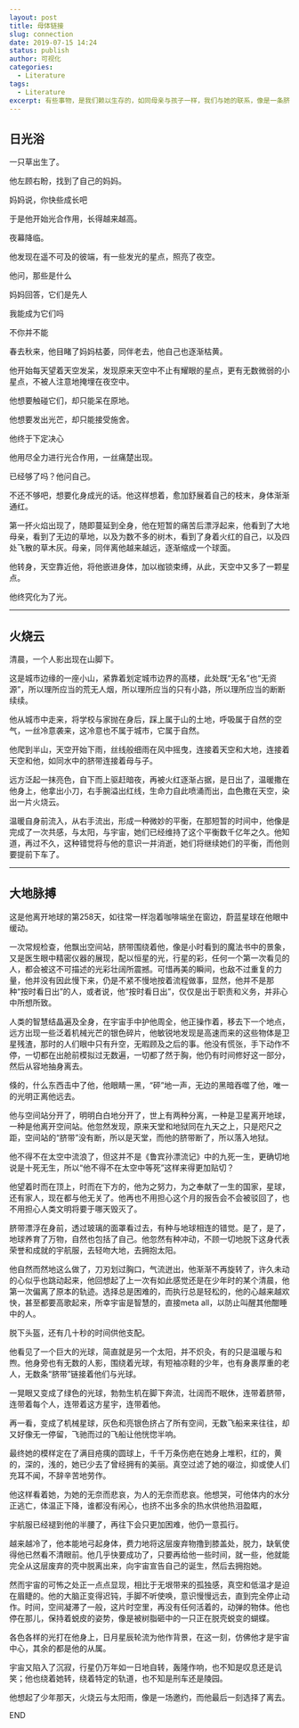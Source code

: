 ```yaml
---
layout: post
title: 母体链接
slug: connection
date: 2019-07-15 14:24
status: publish
author: 可视化
categories: 
  - Literature
tags:
  - Literature
excerpt: 有些事物，是我们赖以生存的，如同母亲与孩子一样，我们与她的联系，像是一条脐带。
---
```



## 日光浴
一只草出生了。

他左顾右盼，找到了自己的妈妈。

妈妈说，你快些成长吧

于是他开始光合作用，长得越来越高。

夜幕降临。

他发现在遥不可及的彼端，有一些发光的星点，照亮了夜空。

他问，那些是什么

妈妈回答，它们是先人

我能成为它们吗

不你并不能

春去秋来，他目睹了妈妈枯萎，同伴老去，他自己也逐渐枯黄。

他开始每天望着天空发呆，发现原来天空中不止有耀眼的星点，更有无数微弱的小星点，不被人注意地掩埋在夜空中。

他想要触碰它们，却只能呆在原地。

他想要发出光芒，却只能接受施舍。

他终于下定决心

他用尽全力进行光合作用，一丝痛楚出现。

已经够了吗？他问自己。

不还不够吧，想要化身成光的话。他这样想着，愈加舒展着自己的枝末，身体渐渐通红。

第一抔火焰出现了，随即蔓延到全身，他在短暂的痛苦后漂浮起来，他看到了大地母亲，看到了无边的草地，以及为数不多的树木，看到了身着火红的自己，以及四处飞散的草木灰。母亲，同伴离他越来越远，逐渐缩成一个球面。

他转身，天空靠近他，将他嵌进身体，加以枷锁束缚，从此，天空中又多了一颗星点。

他终究化为了光。

---

## 火烧云
清晨，一个人影出现在山脚下。

这是城市边缘的一座小山，紧靠着划定城市边界的高楼，此处既“无名”也“无资源”，所以理所应当的荒无人烟，所以理所应当的只有小路，所以理所应当的断断续续。

他从城市中走来，将学校与家抛在身后，踩上属于山的土地，呼吸属于自然的空气，一丝冷意袭来，这冷意也不属于城市，它属于自然。

他爬到半山，天空开始下雨，丝线般细雨在风中摇曳，连接着天空和大地，连接着天空和他，如同水中的脐带连接着母与子。

远方泛起一抹亮色，自下而上驱赶暗夜，再被火红逐渐占据，是日出了，温暖撒在他身上，他拿出小刀，右手腕溢出红线，生命力自此喷涌而出，血色撒在天空，染出一片火烧云。

温暖自身前流入，从右手流出，形成一种微妙的平衡，在那短暂的时间中，他像是完成了一次共感，与太阳，与宇宙，她们已经维持了这个平衡数千亿年之久。他知道，再过不久，这种错觉将与他的意识一并消逝，她们将继续她们的平衡，而他则要提前下车了。

---

## 大地脉搏
这是他离开地球的第258天，如往常一样泡着咖啡端坐在窗边，蔚蓝星球在他眼中缓动。

一次常规检查，他飘出空间站，脐带围绕着他，像是小时看到的魔法书中的景象，又是医生眼中精密仪器的展现，配以恒星的光，行星的彩，任何一个第一次看见的人，都会被这不可描述的光彩壮阔所震撼。可惜再美的瞬间，也敌不过重复的力量，他并没有因此慢下来，仍是不紧不慢地按着流程做事，显然，他并不是那种“按时看日出”的人，或者说，他“按时看日出”，仅仅是出于职责和义务，并非心中所想所致。

人类的智慧结晶遍及全身，在宇宙手中护他周全，他正操作着，移去下一个地点，远方出现一些泛着机械光芒的银色碎片，他敏锐地发现是高速而来的这些物体是卫星残渣，那时的人们眼中只有升空，无暇顾及之后的事。他没有慌张，手下动作不停，一切都在出舱前模拟过无数遍，一切都了然于胸，他仍有时间修好这一部分，然后从容地抽身离去。

倏的，什么东西击中了他，他眼睛一黑，“砰”地一声，无边的黑暗吞噬了他，唯一的光明正离他远去。

他与空间站分开了，明明白白地分开了，世上有两种分离，一种是卫星离开地球，一种是他离开空间站。他忽然发现，原来天堂和地狱同在九天之上，只是咫尺之距，空间站的“脐带”没有断，所以是天堂，而他的脐带断了，所以落入地狱。

他不得不在太空中流浪了，但这并不是《鲁宾孙漂流记》中的九死一生，更确切地说是十死无生，所以“他不得不在太空中等死”这样来得更加贴切？

他望着时而在顶上，时而在下方的，他为之努力，为之奉献了一生的国家，星球，还有家人，现在都与他无关了。他再也不用担心这个月的报告会不会被驳回了，也不用担心人类文明将要于哪天毁灭了。

脐带漂浮在身前，透过玻璃的面罩看过去，有种与地球相连的错觉。是了，是了，地球养育了万物，自然也包括了自己。他忽然有种冲动，不顾一切地脱下这身代表荣誉和成就的宇航服，去轻吻大地，去拥抱太阳。

他自然而然地这么做了，刀刃划过胸口，气流迸出，他渐渐不再旋转了，许久未动的心似乎也跳动起来，他回想起了上一次有如此感觉还是在少年时的某个清晨，他第一次偏离了原本的轨迹。选择总是困难的，而执行总是轻松的，他的心越来越欢快，甚至都要高歌起来，所幸宇宙是智慧的，直接meta all，以防止叫醒其他酣睡中的人。

脱下头盔，还有几十秒的时间供他支配。

他看见了一个巨大的光球，简直就是另一个太阳，并不炽灸，有的只是温暖与和煦。他身旁也有无数的人影，围绕着光球，有短袖凉鞋的少年，也有身裹厚重的老人，无数条“脐带”链接着他们与光球。

一晃眼又变成了绿色的光球，勃勃生机在脚下奔流，壮阔而不眠休，连带着脐带，连带着每个人，连带着这方星宇，连带着他。

再一看，变成了机械星球，灰色和亮银色挤占了所有空间，无数飞船来来往往，却又好像无一停留，飞驰而过的飞船让他恍惚半响。

最终她的模样定在了满目疮痍的圆球上，千千万条伤疤在她身上堆积，红的，黄的，深的，浅的，她已少去了曾经拥有的美丽。真空过滤了她的啜泣，抑或使人们充耳不闻，不辞辛苦地劳作。

他这样看着她，为她的无奈而悲哀，为人的无奈而悲哀。他想哭，可他体内的水分正逃亡，体温正下降，谁都没有闲心，也挤不出多余的热水供他热泪盈眶，

宇航服已经褪到他的半腰了，再往下会只更加困难，他仍一意孤行。

越来越冷了，他本能地弓起身体，费力地将这层废弃物撸到膝盖处，脱力，缺氧使得他已然看不清眼前。他几乎快要成功了，只要再给他一些时间，就一些，他就能完全从这层废弃的壳中脱离出来，向宇宙宣告自己的诞生，然后去拥抱她。

然而宇宙的可怖之处正一点点显现，相比于无垠带来的孤独感，真空和低温才是迫在眉睫的。他的大脑正变得迟钝，手脚不听使唤，意识慢慢远去，直到完全停止动作。时间，空间凝滞了一般，这片时空里，再没有任何活着的，动弹的物体。他也停在那儿，保持着蜕皮的姿势，像是被树脂砸中的一只正在脱壳蜕变的蝴蝶。

各色各样的光打在他身上，日月星辰轮流为他作背景，在这一刻，仿佛他才是宇宙中心，其余的都是他的从属。

宇宙又陷入了沉寂，行星仍万年如一日地自转，轰隆作响，也不知是叹息还是讥笑；他也绕着她转，绕着特定的轨道，也不知是刑车还是陵园。

他想起了少年那天，火烧云与太阳雨，像是一场邀约，而他最后一刻选择了离去。


END